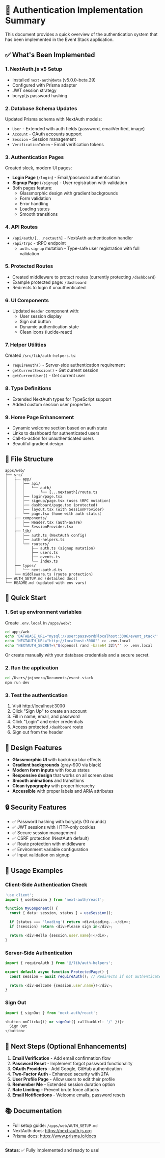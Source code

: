 # 🔐 Authentication Implementation Summary

This document provides a quick overview of the authentication system that has been implemented in the Event Stack application.

## ✅ What's Been Implemented

### 1. **NextAuth.js v5 Setup**

- Installed `next-auth@beta` (v5.0.0-beta.29)
- Configured with Prisma adapter
- JWT session strategy
- bcryptjs password hashing

### 2. **Database Schema Updates**

Updated Prisma schema with NextAuth models:

- `User` - Extended with auth fields (password, emailVerified, image)
- `Account` - OAuth accounts support
- `Session` - Session management
- `VerificationToken` - Email verification tokens

### 3. **Authentication Pages**

Created sleek, modern UI pages:

- **Login Page** (`/login`) - Email/password authentication
- **Signup Page** (`/signup`) - User registration with validation
- Both pages feature:
  - Glassmorphic design with gradient backgrounds
  - Form validation
  - Error handling
  - Loading states
  - Smooth transitions

### 4. **API Routes**

- `/api/auth/[...nextauth]` - NextAuth authentication handler
- `/api/trpc` - tRPC endpoint
  - `auth.signup` mutation - Type-safe user registration with full validation

### 5. **Protected Routes**

- Created middleware to protect routes (currently protecting `/dashboard`)
- Example protected page: `/dashboard`
- Redirects to login if unauthenticated

### 6. **UI Components**

- Updated `Header` component with:
  - User session display
  - Sign out button
  - Dynamic authentication state
  - Clean icons (lucide-react)

### 7. **Helper Utilities**

Created `/src/lib/auth-helpers.ts`:

- `requireAuth()` - Server-side authentication requirement
- `getCurrentSession()` - Get current session
- `getCurrentUser()` - Get current user

### 8. **Type Definitions**

- Extended NextAuth types for TypeScript support
- Added custom session user properties

### 9. **Home Page Enhancement**

- Dynamic welcome section based on auth state
- Links to dashboard for authenticated users
- Call-to-action for unauthenticated users
- Beautiful gradient design

## 📂 File Structure

```
apps/web/
├── src/
│   ├── app/
│   │   ├── api/
│   │   │   └── auth/
│   │   │       └── [...nextauth]/route.ts
│   │   ├── login/page.tsx
│   │   ├── signup/page.tsx (uses tRPC mutation)
│   │   ├── dashboard/page.tsx (protected)
│   │   ├── layout.tsx (with SessionProvider)
│   │   └── page.tsx (home with auth status)
│   ├── components/
│   │   ├── Header.tsx (auth-aware)
│   │   └── SessionProvider.tsx
│   ├── lib/
│   │   ├── auth.ts (NextAuth config)
│   │   ├── auth-helpers.ts
│   │   └── routers/
│   │       ├── auth.ts (signup mutation)
│   │       ├── users.ts
│   │       ├── events.ts
│   │       └── index.ts
│   ├── types/
│   │   └── next-auth.d.ts
│   └── middleware.ts (route protection)
├── AUTH_SETUP.md (detailed docs)
└── README.md (updated with env vars)
```

## 🚀 Quick Start

### 1. Set up environment variables

Create `.env.local` in `/apps/web/`:

```bash
cd apps/web
echo 'DATABASE_URL="mysql://user:password@localhost:3306/event_stack"' > .env.local
echo 'NEXTAUTH_URL="http://localhost:3000"' >> .env.local
echo "NEXTAUTH_SECRET=\"$(openssl rand -base64 32)\"" >> .env.local
```

Or create manually with your database credentials and a secure secret.

### 2. Run the application

```bash
cd /Users/jojovera/Documents/event-stack
npm run dev
```

### 3. Test the authentication

1. Visit http://localhost:3000
2. Click "Sign Up" to create an account
3. Fill in name, email, and password
4. Click "Login" and enter credentials
5. Access protected `/dashboard` route
6. Sign out from the header

## 🎨 Design Features

- **Glassmorphic UI** with backdrop blur effects
- **Gradient backgrounds** (gray-900 via black)
- **Modern form inputs** with focus states
- **Responsive design** that works on all screen sizes
- **Smooth animations** and transitions
- **Clean typography** with proper hierarchy
- **Accessible** with proper labels and ARIA attributes

## 🔒 Security Features

- ✅ Password hashing with bcryptjs (10 rounds)
- ✅ JWT sessions with HTTP-only cookies
- ✅ Secure session management
- ✅ CSRF protection (NextAuth default)
- ✅ Route protection with middleware
- ✅ Environment variable configuration
- ✅ Input validation on signup

## 📖 Usage Examples

### Client-Side Authentication Check

```typescript
'use client';
import { useSession } from 'next-auth/react';

function MyComponent() {
  const { data: session, status } = useSession();

  if (status === 'loading') return <div>Loading...</div>;
  if (!session) return <div>Please sign in</div>;

  return <div>Hello {session.user.name}!</div>;
}
```

### Server-Side Authentication

```typescript
import { requireAuth } from '@/lib/auth-helpers';

export default async function ProtectedPage() {
  const session = await requireAuth(); // Redirects if not authenticated

  return <div>Welcome {session.user.name}!</div>;
}
```

### Sign Out

```typescript
import { signOut } from 'next-auth/react';

<button onClick={() => signOut({ callbackUrl: '/' })}>
  Sign Out
</button>
```

## 🎯 Next Steps (Optional Enhancements)

1. **Email Verification** - Add email confirmation flow
2. **Password Reset** - Implement forgot password functionality
3. **OAuth Providers** - Add Google, GitHub authentication
4. **Two-Factor Auth** - Enhanced security with 2FA
5. **User Profile Page** - Allow users to edit their profile
6. **Remember Me** - Extended session duration option
7. **Rate Limiting** - Prevent brute force attacks
8. **Email Notifications** - Welcome emails, password resets

## 📚 Documentation

- Full setup guide: `/apps/web/AUTH_SETUP.md`
- NextAuth docs: https://next-auth.js.org
- Prisma docs: https://www.prisma.io/docs

---

**Status**: ✅ Fully implemented and ready to use!
